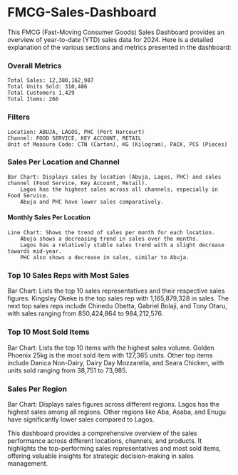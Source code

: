 # FMCG-Sales-Dashboard
This FMCG (Fast-Moving Consumer Goods) Sales Dashboard provides an overview of year-to-date (YTD) sales data for 2024.
Here is a detailed explanation of the various sections and metrics presented in the dashboard:

### Overall Metrics
    Total Sales: 12,380,162,987
    Total Units Sold: 310,486
    Total Customers 1,429
    Total Items: 266

### Filters
    Location: ABUJA, LAGOS, PHC (Port Harcourt)
    Channel: FOOD SERVICE, KEY ACCOUNT, RETAIL
    Unit of Measure Code: CTN (Carton), KG (Kilogram), PACK, PCS (Pieces)

### Sales Per Location and Channel
    Bar Chart: Displays sales by location (Abuja, Lagos, PHC) and sales channel (Food Service, Key Account, Retail).
        Lagos has the highest sales across all channels, especially in Food Service.
        Abuja and PHC have lower sales comparatively.

#### Monthly Sales Per Location
    Line Chart: Shows the trend of sales per month for each location.
        Abuja shows a decreasing trend in sales over the months.
        Lagos has a relatively stable sales trend with a slight decrease towards mid-year.
        PHC also shows a decrease in sales, similar to Abuja.

### Top 10 Sales Reps with Most Sales
Bar Chart: Lists the top 10 sales representatives and their respective sales figures.
Kingsley Okeke is the top sales rep with 1,165,879,328 in sales.
The next top sales reps include Chinedu Obetta, Gabriel Bolaji, 
and Tony Otaru, with sales ranging from 850,424,864 to 984,212,576.

### Top 10 Most Sold Items
Bar Chart: Lists the top 10 items with the highest sales volume.
        Golden Phoenix 25kg is the most sold item with 127,365 units.
        Other top items include Danica Non-Dairy, Dairy Day Mozzarella, and Seara Chicken, with units sold ranging from 38,751 to 73,985.

### Sales Per Region
 Bar Chart: Displays sales figures across different regions.
        Lagos has the highest sales among all regions.
        Other regions like Aba, Asaba, and Enugu have significantly lower sales compared to Lagos.

This dashboard provides a comprehensive overview of the sales performance across different locations, channels, and products. It highlights the top-performing sales representatives and most sold items, offering valuable insights for strategic decision-making in sales management.

